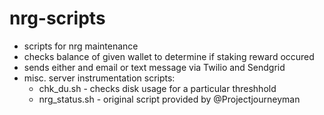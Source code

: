 # nrg-scripts
- scripts for nrg maintenance
- checks balance of given wallet to determine if staking reward occured
- sends either and email or text message via Twilio and Sendgrid
- misc. server instrumentation scripts:
  - chk_du.sh - checks disk usage for a particular threshhold
  - nrg_status.sh - original script provided by @Projectjourneyman
  

